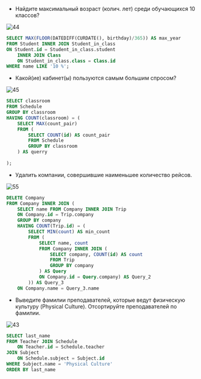 - Найдите максимальный возраст (колич. лет) среди обучающихся 10 классов?
  
![44](https://user-images.githubusercontent.com/109433447/185190292-024dd410-703c-4025-a9c2-941b437b4fd2.PNG)

``` sql
SELECT MAX(FLOOR(DATEDIFF(CURDATE(), birthday)/365)) AS max_year
FROM Student INNER JOIN Student_in_class
ON Student.id = Student_in_class.student
	INNER JOIN Class
	ON Student_in_class.class = Class.id
WHERE name LIKE '10 %';
```
- Какой(ие) кабинет(ы) пользуются самым большим спросом?
  
![45](https://user-images.githubusercontent.com/109433447/185191282-51035c62-38a6-4c1f-b9e0-993995f01a89.PNG)
 
``` sql
SELECT classroom 
FROM Schedule
GROUP BY classroom 
HAVING COUNT(classroom) = (
    SELECT MAX(count_pair)
    FROM (
        SELECT COUNT(id) AS count_pair
        FROM Schedule
        GROUP BY classroom
    ) AS querry
    
);

```

- Удалить компании, совершившие наименьшее количество рейсов.
  
![55](https://user-images.githubusercontent.com/109433447/184479525-db8d7888-0516-4828-a5ad-63c7812046d5.PNG)

``` sql
DELETE Company 
FROM Company INNER JOIN (
	SELECT name FROM Company INNER JOIN Trip
	ON Company.id = Trip.company
	GROUP BY company
	HAVING COUNT(Trip.id) = (
		SELECT MIN(count) AS min_count
		FROM (
			SELECT name, count 
			FROM Company INNER JOIN (
				SELECT company, COUNT(id) AS count
				FROM Trip
				GROUP BY company
			) AS Query
			ON Company.id = Query.company) AS Query_2
		)) AS Query_3
	ON Company.name = Query_3.name	
```


- Выведите фамилии преподавателей, которые ведут физическую культуру (Physical Culture). Отcортируйте преподавателей по фамилии.
  
![43](https://user-images.githubusercontent.com/109433447/185188576-ad7d84c4-3d94-4d89-8a35-a3a30180f4db.PNG)
``` sql
SELECT last_name 
FROM Teacher JOIN Schedule 
	ON Teacher.id = Schedule.teacher 
JOIN Subject 
	ON Schedule.subject = Subject.id
WHERE Subject.name = 'Physical Culture'
ORDER BY last_name
```
